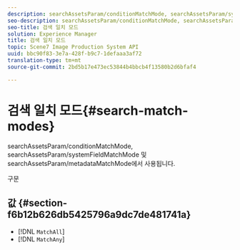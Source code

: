```yaml
---
description: searchAssetsParam/conditionMatchMode, searchAssetsParam/systemFieldMatchMode 및 searchAssetsParam/metadataMatchMode에서 사용됩니다.
seo-description: searchAssetsParam/conditionMatchMode, searchAssetsParam/systemFieldMatchMode 및 searchAssetsParam/metadataMatchMode에서 사용됩니다.
seo-title: 검색 일치 모드
solution: Experience Manager
title: 검색 일치 모드
topic: Scene7 Image Production System API
uuid: bbc90f83-3e7a-428f-b9c7-1defaaa3af72
translation-type: tm+mt
source-git-commit: 2bd5b17e473ec53844b4bbcb4f13580b2d6bfaf4

---
```



# 검색 일치 모드{#search-match-modes}

searchAssetsParam/conditionMatchMode, searchAssetsParam/systemFieldMatchMode 및 searchAssetsParam/metadataMatchMode에서 사용됩니다.

구문

## 값 {#section-f6b12b626db5425796a9dc7de481741a}

* [!DNL `MatchAll`]
* [!DNL `MatchAny`]

